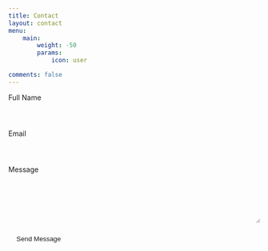 ```yaml
---
title: Contact
layout: contact
menu:
    main: 
        weight: -50
        params:
            icon: user

comments: false
---
```


<form action="https://formspree.io/f/dominikjaro789@gmail.com" method="POST">
    <div class="form-group">
        <label for="name">Full Name</label>
        <input type="text" name="name" id="name" required>
    </div>
    <div class="form-group">
        <label for="email">Email</label>
        <input type="email" name="email" id="email" required>
    </div>
    <div class="form-group">
        <label for="message">Message</label>
        <textarea name="message" id="message" rows="5" required></textarea>
    </div>
    <button type="submit">Send Message</button>
</form>

<style>
.form-group {
    margin-bottom: 1rem;
}

label {
    display: block;
    margin-bottom: 0.5rem;
}

input, textarea {
    width: 100%;
    padding: 0.5rem;
    border: 1px solid var(--card-separator-color);
    border-radius: var(--card-border-radius);
    background: var(--card-background);
    color: var(--card-text-color-main);
}

button {
    background: var(--accent-color);
    color: var(--accent-color-text);
    padding: 0.5rem 1rem;
    border: none;
    border-radius: var(--card-border-radius);
    cursor: pointer;
}

button:hover {
    background: var(--accent-color-darker);
}
</style>